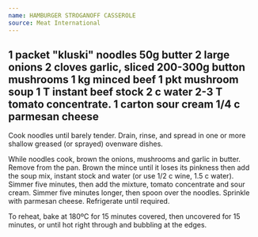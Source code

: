 ```yaml
---
name: HAMBURGER STROGANOFF CASSEROLE
source: Meat International
---
```

1 packet "kluski" noodles
50g butter
2 large onions
2 cloves garlic, sliced
200-300g button mushrooms
1 kg minced beef
1 pkt mushroom soup
1 T instant beef stock
2 c water
2-3 T tomato concentrate.
1 carton sour cream
1/4 c parmesan cheese
---
Cook noodles until barely tender.  Drain, rinse, and spread in one or more shallow greased (or sprayed) ovenware dishes.

While noodles cook, brown the onions, mushrooms and garlic in butter.  Remove from the pan.  Brown the mince until it loses its pinkness then add the soup mix, instant stock and water (or use 1/2 c wine, 1.5 c water).  Simmer five minutes, then add the mixture, tomato concentrate and sour cream.  Simmer five minutes longer, then spoon over the noodles.  Sprinkle with parmesan cheese.  Refrigerate until required.

To reheat, bake at 180ºC for 15 minutes covered, then uncovered for 15 minutes, or until hot right through and bubbling at the edges.

